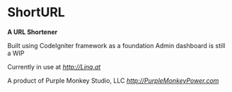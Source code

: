 # ShortURL
**A URL Shortener**

Built using CodeIgniter framework as a foundation
Admin dashboard is still a WIP

Currently in use at *http://Linq.at*

A product of Purple Monkey Studio, LLC
*http://PurpleMonkeyPower.com*
